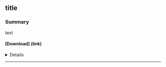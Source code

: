 
## title

### Summary

text

#### [Download] (link)


<details>

### source

### Authors
* people


### <summary>Abstract</summary>

> abstract
</details>

---

